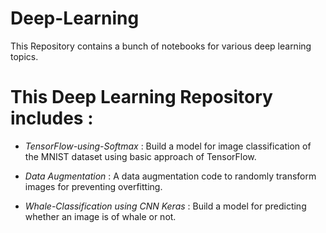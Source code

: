 # Deep-Learning
  This Repository contains a bunch of notebooks for various deep learning topics. 
  
# This Deep Learning Repository includes :
* *TensorFlow-using-Softmax* : Build a model for image classification of the MNIST dataset using basic approach of TensorFlow.

* *Data Augmentation* : A data augmentation code to randomly transform images for preventing overfitting.

* *Whale-Classification using CNN Keras* : Build a model for predicting whether an image is of whale or not.
